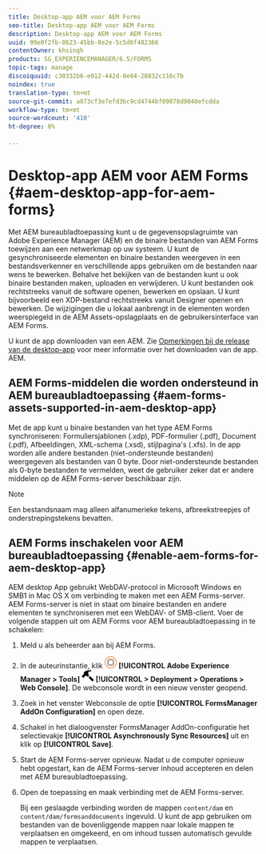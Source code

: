```yaml
---
title: Desktop-app AEM voor AEM Forms
seo-title: Desktop-app AEM voor AEM Forms
description: Desktop-app AEM voor AEM Forms
uuid: 99e0f2fb-8623-45bb-8e2e-5c5d6f482366
contentOwner: khsingh
products: SG_EXPERIENCEMANAGER/6.5/FORMS
topic-tags: manage
discoiquuid: c30332b6-e012-442d-8e84-28832c116c7b
noindex: true
translation-type: tm+mt
source-git-commit: a873cf3e7efd3bc9cd4744bf09078d9040efcdda
workflow-type: tm+mt
source-wordcount: '410'
ht-degree: 0%

---
```



# Desktop-app AEM voor AEM Forms {#aem-desktop-app-for-aem-forms}

Met AEM bureaubladtoepassing kunt u de gegevensopslagruimte van Adobe Experience Manager (AEM) en de binaire bestanden van AEM Forms toewijzen aan een netwerkmap op uw systeem. U kunt de gesynchroniseerde elementen en binaire bestanden weergeven in een bestandsverkenner en verschillende apps gebruiken om de bestanden naar wens te bewerken. Behalve het bekijken van de bestanden kunt u ook binaire bestanden maken, uploaden en verwijderen. U kunt bestanden ook rechtstreeks vanuit de software openen, bewerken en opslaan. U kunt bijvoorbeeld een XDP-bestand rechtstreeks vanuit Designer openen en bewerken. De wijzigingen die u lokaal aanbrengt in de elementen worden weerspiegeld in de AEM Assets-opslagplaats en de gebruikersinterface van AEM Forms.

U kunt de app downloaden van een AEM. Zie [Opmerkingen bij de release van de desktop-app](https://helpx.adobe.com/experience-manager/desktop-app/release-notes.html) voor meer informatie over het downloaden van de app. AEM.

## AEM Forms-middelen die worden ondersteund in AEM bureaubladtoepassing {#aem-forms-assets-supported-in-aem-desktop-app}

Met de app kunt u binaire bestanden van het type AEM Forms synchroniseren: Formuliersjablonen (.xdp), PDF-formulier (.pdf), Document (.pdf), Afbeeldingen, XML-schema (.xsd), stijlpagina&#39;s (.xfs). In de app worden alle andere bestanden (niet-ondersteunde bestanden) weergegeven als bestanden van 0 byte. Door niet-ondersteunde bestanden als 0-byte bestanden te vermelden, weet de gebruiker zeker dat er andere middelen op de AEM Forms-server beschikbaar zijn.

>[!NOTE]
>
>Een bestandsnaam mag alleen alfanumerieke tekens, afbreekstreepjes of onderstrepingstekens bevatten.

## AEM Forms inschakelen voor AEM bureaubladtoepassing {#enable-aem-forms-for-aem-desktop-app}

AEM desktop App gebruikt WebDAV-protocol in Microsoft Windows en SMB1 in Mac OS X om verbinding te maken met een AEM Forms-server. AEM Forms-server is niet in staat om binaire bestanden en andere elementen te synchroniseren met een WebDAV- of SMB-client. Voer de volgende stappen uit om AEM Forms voor AEM bureaubladtoepassing in te schakelen:

1. Meld u als beheerder aan bij AEM Forms.
1. In de auteurinstantie, klik ![adobeexperienceManager](assets/adobeexperiencemanager.png) **[!UICONTROL Adobe Experience Manager > Tools]** ![hammer](assets/hammer.png) **[!UICONTROL > Deployment > Operations > Web Console]**. De webconsole wordt in een nieuw venster geopend.
1. Zoek in het venster Webconsole de optie **[!UICONTROL FormsManager AddOn Configuration]** en open deze.
1. Schakel in het dialoogvenster FormsManager AddOn-configuratie het selectievakje **[!UICONTROL Asynchronously Sync Resources]** uit en klik op **[!UICONTROL Save]**.
1. Start de AEM Forms-server opnieuw. Nadat u de computer opnieuw hebt opgestart, kan de AEM Forms-server inhoud accepteren en delen met AEM bureaubladtoepassing.
1. Open de toepassing en maak verbinding met de AEM Forms-server.

   Bij een geslaagde verbinding worden de mappen `content/dam` en `content/dam/formsanddocuments` ingevuld. U kunt de app gebruiken om bestanden van de bovenliggende mappen naar lokale mappen te verplaatsen en omgekeerd, en om inhoud tussen automatisch gevulde mappen te verplaatsen.

